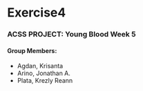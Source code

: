 # Exercise4
### **ACSS PROJECT: Young Blood Week 5**

#### Group Members:
* Agdan, Krisanta
* Arino, Jonathan A.
* Plata, Krezly Reann
